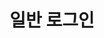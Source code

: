 ---
title: 일반 로그인
linkTitle: "일반 로그인"
description: "로그인 방식은 가입시 작성한 아이디와 비밀번호를 통한 로그인(이하 일반로그인)이다."
url: /common-component/user-authentication/login
menu:
  depth:
    weight: 1
    parent: "user-authentication"
    identifier: "login"
---